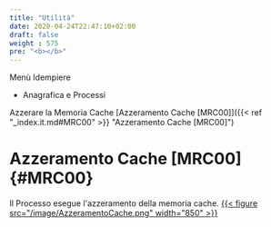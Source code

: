 ```yaml
---
title: "Utilità"
date: 2020-04-24T22:47:10+02:00
draft: false
weight : 575
pre: "<b></b>"
---
```

Menù Idempiere
- Anagrafica e Processi

 Azzerare la Memoria Cache
[Azzeramento Cache [MRC00]]({{< ref "_index.it.md#MRC00" >}} "Azzeramento Cache [MRC00]") <br>

# Azzeramento Cache [MRC00] {#MRC00}
Il Processo esegue l'azzeramento della memoria cache.
[{{< figure src="/image/AzzeramentoCache.png"  width="850"  >}}](/image/AzzeramentoCache.png)
